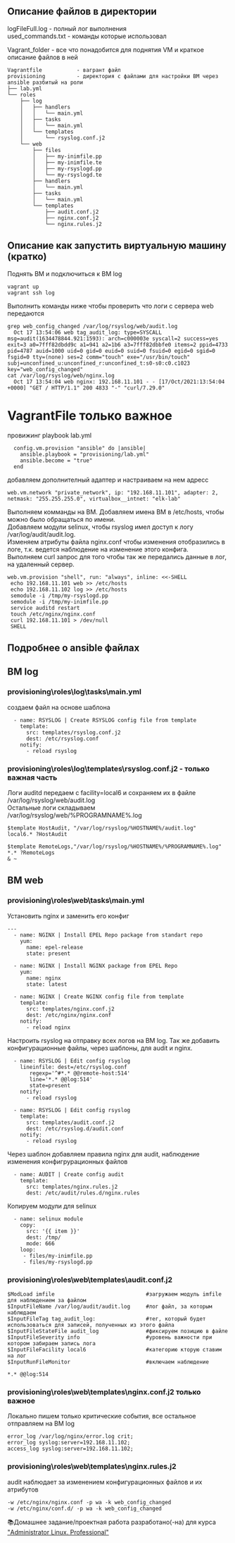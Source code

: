 ## Описание файлов в директории
logFileFull.log - полный лог выполнения  
used_commands.txt - команды которые использовал  

Vagrant_folder - все что понадобится для поднятия VM и краткое описание файлов в ней  
```
Vagrantfile           - вагрант файл  
provisioning          - директория с файлами для настройки ВМ через ansible разбитый на роли  
├── lab.yml  
└── roles  
    ├── log  
    │   ├── handlers  
    │   │   └── main.yml  
    │   ├── tasks  
    │   │   └── main.yml  
    │   └── templates  
    │       └── rsyslog.conf.j2  
    └── web  
        ├── files  
        │   ├── my-inimfile.pp  
        │   ├── my-inimfile.te  
        │   ├── my-rsyslogd.pp  
        │   └── my-rsyslogd.te  
        ├── handlers  
        │   └── main.yml  
        ├── tasks  
        │   └── main.yml  
        └── templates  
            ├── audit.conf.j2  
            ├── nginx.conf.j2  
            └── nginx.rules.j2  
```
## Описание как запустить виртуальную машину (кратко)
Поднять ВМ и подключиться к ВМ log
```
vagrant up
vagrant ssh log
```
Выполнить команды ниже чтобы проверить что логи с сервера web передаются
```
grep web_config_changed /var/log/rsyslog/web/audit.log
  Oct 17 13:54:06 web tag_audit_log: type=SYSCALL msg=audit(1634478844.921:1593): arch=c000003e syscall=2 success=yes exit=3 a0=7fff82dbdd9c a1=941 a2=1b6 a3=7fff82dbbfe0 items=2 ppid=4733 pid=4787 auid=1000 uid=0 gid=0 euid=0 suid=0 fsuid=0 egid=0 sgid=0 fsgid=0 tty=(none) ses=2 comm="touch" exe="/usr/bin/touch" subj=unconfined_u:unconfined_r:unconfined_t:s0-s0:c0.c1023 key="web_config_changed"
cat /var/log/rsyslog/web/nginx.log
  Oct 17 13:54:04 web nginx: 192.168.11.101 - - [17/Oct/2021:13:54:04 +0000] "GET / HTTP/1.1" 200 4833 "-" "curl/7.29.0"
```

# VagrantFile только важное
провижинг playbook lab.yml
```
  config.vm.provision "ansible" do |ansible|
    ansible.playbook = "provisioning/lab.yml"
    ansible.become = "true"
  end
```
добавляем дополнителный адаптер и настраиваем на нем адресс
```
web.vm.network "private_network", ip: "192.168.11.101", adapter: 2, netmask: "255.255.255.0", virtualbox__intnet: "elk-lab"
```
Выполняем комманды на ВМ. Добавляем имена ВМ в /etc/hosts, чтобы можно было обращаться по имени.  
Добавляем модули selinux, чтобы rsyslog имел доступ к логу /var/log/audit/audit.log.  
Изменяем атрибуты файла nginx.conf чтобы изменения отобразились в логе, т.к. ведется наблюдение на изменение этого конфига.  
Выполняем curl запрос для того чтобы так же передались данные в лог, на удаленный сервер.
```
web.vm.provision "shell", run: "always", inline: <<-SHELL
 echo 192.168.11.101 web >> /etc/hosts
 echo 192.168.11.102 log >> /etc/hosts
 semodule -i /tmp/my-rsyslogd.pp
 semodule -i /tmp/my-inimfile.pp
 service auditd restart
 touch /etc/nginx/nginx.conf
 curl 192.168.11.101 > /dev/null
 SHELL
```

## Подробнее о ansible файлах  
## ВМ log
### provisioning\roles\log\tasks\main.yml
создаем файл на основе шаблона
```
  - name: RSYSLOG | Create RSYSLOG config file from template
    template:
      src: templates/rsyslog.conf.j2
      dest: /etc/rsyslog.conf
    notify:
      - reload rsyslog
```

### provisioning\roles\log\templates\rsyslog.conf.j2 - только важная часть
Логи auditd передаем с facility=local6 и сохраняем их в файле /var/log/rsyslog/web/audit.log  
Остальные логи складываем /var/log/rsyslog/web/%PROGRAMNAME%.log
```
$template HostAudit, "/var/log/rsyslog/%HOSTNAME%/audit.log"
local6.* ?HostAudit

$template RemoteLogs,"/var/log/rsyslog/%HOSTNAME%/%PROGRAMNAME%.log"
*.* ?RemoteLogs
& ~
```
## ВМ web
### provisioning\roles\web\tasks\main.yml
Установить nginx и заменить его конфиг
```
---
  - name: NGINX | Install EPEL Repo package from standart repo
    yum:
      name: epel-release
      state: present

  - name: NGINX | Install NGINX package from EPEL Repo
    yum:
      name: nginx
      state: latest

  - name: NGINX | Create NGINX config file from template
    template:
      src: templates/nginx.conf.j2
      dest: /etc/nginx/nginx.conf
    notify:
      - reload nginx
```
Настроить rsyslog на отправку всех логов на ВМ log. Так же добавить конфигурационные файлы, через шаблоны, для audit и nginx.
```
  - name: RSYSLOG | Edit config rsyslog
    lineinfile: dest=/etc/rsyslog.conf
       regexp='^#*.* @@remote-host:514'
       line='*.* @@log:514'
       state=present
    notify:
      - reload rsyslog

  - name: RSYSLOG | Edit config rsyslog
    template:
      src: templates/audit.conf.j2
      dest: /etc/rsyslog.d/audit.conf
    notify:
      - reload rsyslog
```
Через шаблон добавляем правила nginx для audit, наблюдение изменения конфигрурационных файлов
```
  - name: AUDIT | Create config audit
    template:
      src: templates/nginx.rules.j2
      dest: /etc/audit/rules.d/nginx.rules
```
Копируем модули для selinux
```
  - name: selinux module
    copy:
      src: '{{ item }}'
      dest: /tmp/
      mode: 666
    loop:
     - files/my-inimfile.pp
     - files/my-rsyslogd.pp
```
### provisioning\roles\web\templates\audit.conf.j2
```
$ModLoad imfile								#загружаем модуль imfile для наблюдением за файлом
$InputFileName /var/log/audit/audit.log		#лог файл, за которым наблюдаем
$InputFileTag tag_audit_log:				#тег, который будет использоваться для записей, полученных из этого файла
$InputFileStateFile audit_log				#фиксируем позицию в файле
$InputFileSeverity info						#уровень важности при котором забираем запись лога
$InputFileFacility local6					#категорию кторую ставим на лог
$InputRunFileMonitor						#включаем наблюдение

*.* @@log:514
```
### provisioning\roles\web\templates\nginx.conf.j2 только важное
Локально пишем только критические события, все остальное отправляем на ВМ log
```
error_log /var/log/nginx/error.log crit;
error_log syslog:server=192.168.11.102;
access_log syslog:server=192.168.11.102;
```
### provisioning\roles\web\templates\nginx.rules.j2
audit наблюдает за изменением конфигурационных файлов и их атрибутов
```
-w /etc/nginx/nginx.conf -p wa -k web_config_changed
-w /etc/nginx/conf.d/ -p wa -k web_config_changed
```

📚Домашнее задание/проектная работа разработано(-на) для курса ["Administrator Linux. Professional"](https://otus.ru/lessons/linux-professional/)